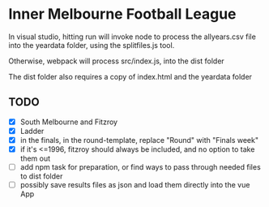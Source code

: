 # Inner Melbourne Football League

In visual studio, hitting run will invoke node to process the allyears.csv file into the yeardata folder, using the splitfiles.js tool.

Otherwise, webpack will process src/index.js, into the dist folder

The dist folder also requires a copy of index.html and the yeardata folder

## TODO

- [x] South Melbourne and Fitzroy
- [x] Ladder
- [x] in the finals, in the round-template, replace "Round" with "Finals week"
- [x] if it's <=1996, fitzroy should always be included, and no option to take them out
- [ ] add npm task for preparation, or find ways to pass through needed files to dist folder
- [ ] possibly save results files as json and load them directly into the vue App